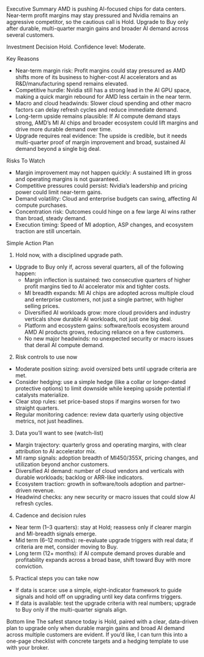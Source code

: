 Executive Summary
AMD is pushing AI-focused chips for data centers. Near-term profit margins may stay pressured and Nvidia remains an aggressive competitor, so the cautious call is Hold. Upgrade to Buy only after durable, multi-quarter margin gains and broader AI demand across several customers.

Investment Decision
Hold. Confidence level: Moderate.

Key Reasons
- Near-term margin risk: Profit margins could stay pressured as AMD shifts more of its business to higher-cost AI accelerators and as R&D/manufacturing spend remains elevated.
- Competitive hurdle: Nvidia still has a strong lead in the AI GPU space, making a quick margin rebound for AMD less certain in the near term.
- Macro and cloud headwinds: Slower cloud spending and other macro factors can delay refresh cycles and reduce immediate demand.
- Long-term upside remains plausible: If AI compute demand stays strong, AMD’s MI AI chips and broader ecosystem could lift margins and drive more durable demand over time.
- Upgrade requires real evidence: The upside is credible, but it needs multi-quarter proof of margin improvement and broad, sustained AI demand beyond a single big deal.

Risks To Watch
- Margin improvement may not happen quickly: A sustained lift in gross and operating margins is not guaranteed.
- Competitive pressures could persist: Nvidia’s leadership and pricing power could limit near-term gains.
- Demand volatility: Cloud and enterprise budgets can swing, affecting AI compute purchases.
- Concentration risk: Outcomes could hinge on a few large AI wins rather than broad, steady demand.
- Execution timing: Speed of MI adoption, ASP changes, and ecosystem traction are still uncertain.

Simple Action Plan
1) Hold now, with a disciplined upgrade path.
- Upgrade to Buy only if, across several quarters, all of the following happen:
  - Margin inflection is sustained: two consecutive quarters of higher profit margins tied to AI accelerator mix and tighter costs.
  - MI breadth expands: MI AI chips are adopted across multiple cloud and enterprise customers, not just a single partner, with higher selling prices.
  - Diversified AI workloads grow: more cloud providers and industry verticals show durable AI workloads, not just one big deal.
  - Platform and ecosystem gains: software/tools ecosystem around AMD AI products grows, reducing reliance on a few customers.
  - No new major headwinds: no unexpected security or macro issues that derail AI compute demand.
2) Risk controls to use now
- Moderate position sizing: avoid oversized bets until upgrade criteria are met.
- Consider hedging: use a simple hedge (like a collar or longer-dated protective options) to limit downside while keeping upside potential if catalysts materialize.
- Clear stop rules: set price-based stops if margins worsen for two straight quarters.
- Regular monitoring cadence: review data quarterly using objective metrics, not just headlines.
3) Data you’ll want to see (watch-list)
- Margin trajectory: quarterly gross and operating margins, with clear attribution to AI accelerator mix.
- MI ramp signals: adoption breadth of MI450/355X, pricing changes, and utilization beyond anchor customers.
- Diversified AI demand: number of cloud vendors and verticals with durable workloads; backlog or ARR-like indicators.
- Ecosystem traction: growth in software/tools adoption and partner-driven revenue.
- Headwind checks: any new security or macro issues that could slow AI refresh cycles.
4) Cadence and decision rules
- Near term (1–3 quarters): stay at Hold; reassess only if clearer margin and MI-breadth signals emerge.
- Mid term (6–12 months): re-evaluate upgrade triggers with real data; if criteria are met, consider moving to Buy.
- Long term (12+ months): if AI compute demand proves durable and profitability expands across a broad base, shift toward Buy with more conviction.
5) Practical steps you can take now
- If data is scarce: use a simple, eight-indicator framework to guide signals and hold off on upgrading until key data confirms triggers.
- If data is available: test the upgrade criteria with real numbers; upgrade to Buy only if the multi-quarter signals align.

Bottom line
The safest stance today is Hold, paired with a clear, data-driven plan to upgrade only when durable margin gains and broad AI demand across multiple customers are evident. If you’d like, I can turn this into a one-page checklist with concrete targets and a hedging template to use with your broker.